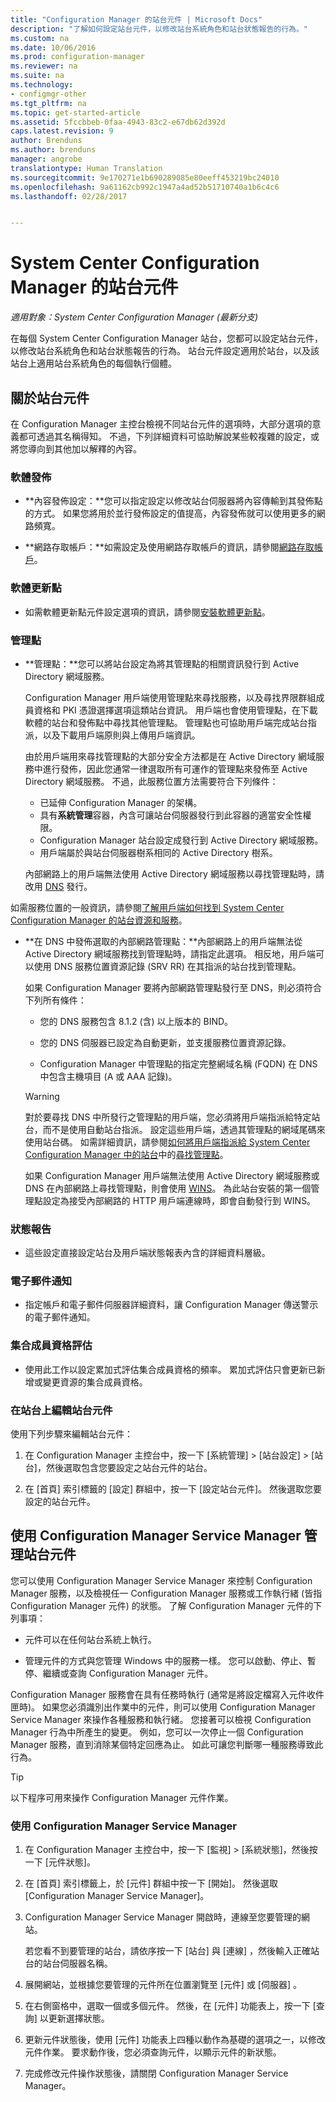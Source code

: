 ```yaml
---
title: "Configuration Manager 的站台元件 | Microsoft Docs"
description: "了解如何設定站台元件，以修改站台系統角色和站台狀態報告的行為。"
ms.custom: na
ms.date: 10/06/2016
ms.prod: configuration-manager
ms.reviewer: na
ms.suite: na
ms.technology:
- configmgr-other
ms.tgt_pltfrm: na
ms.topic: get-started-article
ms.assetid: 5fccbbeb-0faa-4943-83c2-e67db62d392d
caps.latest.revision: 9
author: Brenduns
ms.author: brenduns
manager: angrobe
translationtype: Human Translation
ms.sourcegitcommit: 9e170271e1b690289085e80eeff453219bc24010
ms.openlocfilehash: 9a61162cb992c1947a4ad52b51710740a1b6c4c6
ms.lasthandoff: 02/28/2017


---
```

# <a name="site-components-for-system-center-configuration-manager"></a>System Center Configuration Manager 的站台元件

*適用對象：System Center Configuration Manager (最新分支)*

在每個 System Center Configuration Manager 站台，您都可以設定站台元件，以修改站台系統角色和站台狀態報告的行為。 站台元件設定適用於站台，以及該站台上適用站台系統角色的每個執行個體。  

## <a name="about-site-components"></a>關於站台元件  
 在 Configuration Manager 主控台檢視不同站台元件的選項時，大部分選項的意義都可透過其名稱得知。 不過，下列詳細資料可協助解說某些較複雜的設定，或將您導向到其他加以解釋的內容。  

### <a name="software-distribution"></a>軟體發佈  

-   **內容發佈設定：**您可以指定設定以修改站台伺服器將內容傳輸到其發佈點的方式。 如果您將用於並行發佈設定的值提高，內容發佈就可以使用更多的網路頻寬。  

-   **網路存取帳戶：**如需設定及使用網路存取帳戶的資訊，請參閱[網路存取帳戶](../../../../core/plan-design/hierarchy/manage-accounts-to-access-content.md#bkmk_NAA)。  

### <a name="software-update-point"></a>軟體更新點  

-   如需軟體更新點元件設定選項的資訊，請參閱[安裝軟體更新點](../../../../sum/get-started/install-a-software-update-point.md)。  

### <a name="management-point"></a>管理點  

-   **管理點：**您可以將站台設定為將其管理點的相關資訊發行到 Active Directory 網域服務。  

     Configuration Manager 用戶端使用管理點來尋找服務，以及尋找界限群組成員資格和 PKI 憑證選擇選項這類站台資訊。 用戶端也會使用管理點，在下載軟體的站台和發佈點中尋找其他管理點。 管理點也可協助用戶端完成站台指派，以及下載用戶端原則與上傳用戶端資訊。  

     由於用戶端用來尋找管理點的大部分安全方法都是在 Active Directory 網域服務中進行發佈，因此您通常一律選取所有可運作的管理點來發佈至 Active Directory 網域服務。 不過，此服務位置方法需要符合下列條件：

     - 已延伸 Configuration Manager 的架構。
     - 具有**系統管理**容器，內含可讓站台伺服器發行到此容器的適當安全性權限。
     - Configuration Manager 站台設定成發行到 Active Directory 網域服務。
     - 用戶端屬於與站台伺服器樹系相同的 Active Directory 樹系。  

     內部網路上的用戶端無法使用 Active Directory 網域服務以尋找管理點時，請改用 [DNS](../../../../core/plan-design/hierarchy/understand-how-clients-find-site-resources-and-services.md#bkmk_dns) 發行。  

 如需服務位置的一般資訊，請參閱[了解用戶端如何找到 System Center Configuration Manager 的站台資源和服務](../../../../core/plan-design/hierarchy/understand-how-clients-find-site-resources-and-services.md)。  

-   **在 DNS 中發佈選取的內部網路管理點：**內部網路上的用戶端無法從 Active Directory 網域服務找到管理點時，請指定此選項。 相反地，用戶端可以使用 DNS 服務位置資源記錄 (SRV RR) 在其指派的站台找到管理點。  

    如果 Configuration Manager 要將內部網路管理點發行至 DNS，則必須符合下列所有條件：  

    -   您的 DNS 服務包含 8.1.2 (含) 以上版本的 BIND。  

    -   您的 DNS 伺服器已設定為自動更新，並支援服務位置資源記錄。  

    -   Configuration Manager 中管理點的指定完整網域名稱 (FQDN) 在 DNS 中包含主機項目 (A 或 AAA 記錄)。  

    > [!WARNING]  
    >  對於要尋找 DNS 中所發行之管理點的用戶端，您必須將用戶端指派給特定站台，而不是使用自動站台指派。 設定這些用戶端，透過其管理點的網域尾碼來使用站台碼。 如需詳細資訊，請參閱[如何將用戶端指派給 System Center Configuration Manager 中的站台](../../../../core/clients/deploy/assign-clients-to-a-site.md)中的[尋找管理點](../../../../core/clients/deploy/assign-clients-to-a-site.md#BKMK_LocatingMPs)。  

     如果 Configuration Manager 用戶端無法使用 Active Directory 網域服務或 DNS 在內部網路上尋找管理點，則會使用 [WINS](../../../../core/plan-design/hierarchy/understand-how-clients-find-site-resources-and-services.md#bkmk_wins)。 為此站台安裝的第一個管理點設定為接受內部網路的 HTTP 用戶端連線時，即會自動發行到 WINS。  

### <a name="status-reporting"></a>狀態報告  

-   這些設定直接設定站台及用戶端狀態報表內含的詳細資料層級。  

### <a name="email-notification"></a>電子郵件通知  

-   指定帳戶和電子郵件伺服器詳細資料，讓 Configuration Manager 傳送警示的電子郵件通知。  

### <a name="collection-membership-evaluation"></a>集合成員資格評估  

-   使用此工作以設定累加式評估集合成員資格的頻率。 累加式評估只會更新已新增或變更資源的集合成員資格。  

### <a name="edit-the-site-components-at-a-site"></a>在站台上編輯站台元件  

使用下列步驟來編輯站台元件：

1.  在 Configuration Manager 主控台中，按一下 [系統管理] > [站台設定] > [站台]，然後選取包含您要設定之站台元件的站台。  

2.  在 [首頁] 索引標籤的 [設定] 群組中，按一下 [設定站台元件]。 然後選取您要設定的站台元件。  

##  <a name="BKMK_ServiceMgr"></a> 使用 Configuration Manager Service Manager 管理站台元件  
您可以使用 Configuration Manager Service Manager 來控制 Configuration Manager 服務，以及檢視任一 Configuration Manager 服務或工作執行緒 (皆指 Configuration Manager 元件) 的狀態。 了解 Configuration Manager 元件的下列事項：  

-   元件可以在任何站台系統上執行。  

-   管理元件的方式與您管理 Windows 中的服務一樣。 您可以啟動、停止、暫停、繼續或查詢 Configuration Manager 元件。  

Configuration Manager 服務會在具有任務時執行 (通常是將設定檔寫入元件收件匣時)。 如果您必須識別出作業中的元件，則可以使用 Configuration Manager Service Manager 來操作各種服務和執行緒。 您接著可以檢視 Configuration Manager 行為中所產生的變更。 例如，您可以一次停止一個 Configuration Manager 服務，直到消除某個特定回應為止。 如此可讓您判斷哪一種服務導致此行為。  

> [!TIP]  
>  以下程序可用來操作 Configuration Manager 元件作業。  

### <a name="use-the-configuration-manager-service-manager"></a>使用 Configuration Manager Service Manager  

1.  在 Configuration Manager 主控台中，按一下 [監視] >  [系統狀態]，然後按一下 [元件狀態]。  

2.  在 [首頁] 索引標籤上，於 [元件] 群組中按一下 [開始]。 然後選取 [Configuration Manager Service Manager]。  

3.  Configuration Manager Service Manager 開啟時，連線至您要管理的網站。  

     若您看不到要管理的站台，請依序按一下 [站台] 與 [連線] ，然後輸入正確站台的站台伺服器名稱。  

4.  展開網站，並根據您要管理的元件所在位置瀏覽至 [元件]  或 [伺服器] 。  

5.  在右側窗格中，選取一個或多個元件。 然後，在 [元件] 功能表上，按一下 [查詢] 以更新選擇狀態。  

6.  更新元件狀態後，使用 [元件] 功能表上四種以動作為基礎的選項之一，以修改元件作業。 要求動作後，您必須查詢元件，以顯示元件的新狀態。  

7.  完成修改元件操作狀態後，請關閉 Configuration Manager Service Manager。  

